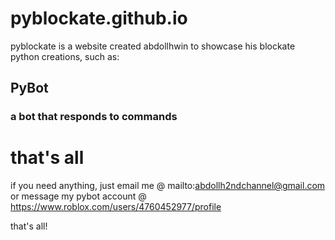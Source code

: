 # pyblockate.github.io
pyblockate is a website created abdollhwin to showcase his blockate python creations, such as:
## PyBot
### a bot that responds to commands

# that's all
if you need anything, just email me @
mailto:abdollh2ndchannel@gmail.com
or message my pybot account @
https://www.roblox.com/users/4760452977/profile

that's all!
